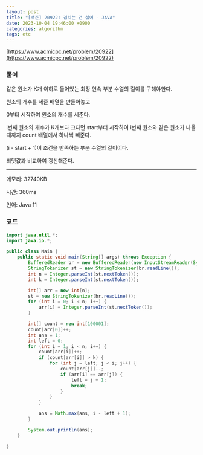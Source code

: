 ```yaml
---
layout: post
title: "[백준] 20922: 겹치는 건 싫어 - JAVA"
date: 2023-10-04 19:46:00 +0900
categories: algorithm
tags: etc
---
```


[https://www.acmicpc.net/problem/20922](https://www.acmicpc.net/problem/20922)

### 풀이

같은 원소가 K개 이하로 들어있는 최장 연속 부분 수열의 길이를 구해야한다.

원소의 개수를 세줄 배열을 만들어놓고

0부터 시작하여 원소의 개수를 세준다.

i번째 원소의 개수가 K개보다 크다면 start부터 시작하여 i번쨰 원소와 같은 원소가 나올때까지 count 배열에서 하나씩 빼준다.

(i - start + 1)이 조건을 만족하는 부분 수열의 길이이다.

최댓값과 비교하여 갱신해준다.

---

메모리: 32740KB

시간: 360ms

언어: Java 11

### 코드

```java
import java.util.*;
import java.io.*;

public class Main {
    public static void main(String[] args) throws Exception {
        BufferedReader br = new BufferedReader(new InputStreamReader(System.in));
        StringTokenizer st = new StringTokenizer(br.readLine());
        int n = Integer.parseInt(st.nextToken());
        int k = Integer.parseInt(st.nextToken());

        int[] arr = new int[n];
        st = new StringTokenizer(br.readLine());
        for (int i = 0; i < n; i++) {
            arr[i] = Integer.parseInt(st.nextToken());
        }

        int[] count = new int[100001];
        count[arr[0]]++;
        int ans = 1;
        int left = 0;
        for (int i = 1; i < n; i++) {
            count[arr[i]]++;
            if (count[arr[i]] > k) {
                for (int j = left; j < i; j++) {
                    count[arr[j]]--;
                    if (arr[i] == arr[j]) {
                        left = j + 1;
                        break;
                    }
                }
            }

            ans = Math.max(ans, i - left + 1);
        }

        System.out.println(ans);
    }

}
```

